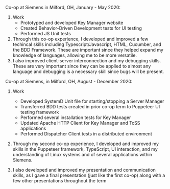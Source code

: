 Co-op at Siemens in Milford, OH, January - May 2020:  
1) Work
    - Prototyped and developed Key Manager website
    - Created Behavior-Driven Development tests for UI testing
    - Performed JS Unit tests
2) Through this co-op experience, I developed and improved a few techincal skills including Typescript/Javascript, HTML, Cucumber, and the BDD Framework.
These are important since they helped expand my knowledge of languages, allowing me to be more versatile.
3) I also improved client-server interconnection and my debugging skills. These are very important since they can be applied to almost any language and debugging is a necessary skill since bugs will be present.

Co-op at Siemens, in Milford, OH, August - December 2020:  
1) Work
    - Developed SystemD Unit file for starting/stopping a Server Manager
    - Transferred BDD tests created in prior co-op term to Puppeteer UI testing framework
    - Performed several installation tests for Key Manager
    - Updated Apache HTTP Client for Key Manager and TcSS applications
    - Performed Dispatcher Client tests in a distributed environment
2) Through my second co-op experience, I developed and improved my skills in the Puppeteer framework, TypeScript, UI interaction, and my understanding of Linux systems and of several applications within Siemens.

3) I also developed and improved my presentation and communication skills, as I gave a final presentation (just like the first co-op) along with a few other presentations throughout the term
